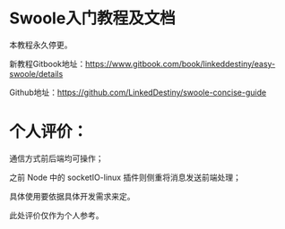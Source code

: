 Swoole入门教程及文档
===================

本教程永久停更。

新教程Gitbook地址：https://www.gitbook.com/book/linkeddestiny/easy-swoole/details

Github地址：https://github.com/LinkedDestiny/swoole-concise-guide

个人评价：
===================

通信方式前后端均可操作；

之前 Node 中的 socketIO-linux 插件则侧重将消息发送前端处理；

具体使用要依据具体开发需求来定。

此处评价仅作为个人参考。
